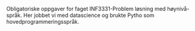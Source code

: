 Obligatoriske oppgaver for faget INF3331-Problem løsning med høynivå-språk. Her jobbet vi med datascience og brukte Pytho som hovedprogrammeringsspråk.

